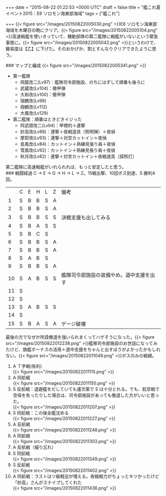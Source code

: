 
+++
date = "2015-08-22 01:22:53 +0000 UTC"
draft = false
title = "艦これ夏イベント2015：E6 ソロモン海東部海域"
tags = ["艦これ"]

+++
{{< figure src="/images/20150822005030.png"  >}}E6 ソロモン海東部海域を木曜日の晩にクリア。{{< figure src="/images/20150822005104.png"  >}}高速戦艦を使いきっていて、機動部隊の第二艦隊に戦艦がいないという緊急事態に。{{< figure src="/images/20150822005042.png"  >}}というわけで、難易度は【乙】に下げた。そのおかげか、割とすんなりクリアできたように思う。

<div class="section">
    ### マップと編成
    {{< figure src="/images/20150822005341.png"  >}}<br/>


<ul>
<li>第一艦隊
<ul>
<li>飛龍改二(Lv97)：艦隊司令部施設、のちにはずして順番も後ろに</li>
<li>武蔵改(Lv104)：徹甲弾</li>
<li>大和改(Lv100)：徹甲弾</li>
<li>瑞鶴改(Lv98)	</li>
<li>翔鶴改(Lv112)</li>
<li>大鳳改(Lv129)</li>
</ul></li>
<li>第二艦隊：順番はときどきイジった
<ul>
<li>阿武隈改二(Lv94)：甲標的＋連撃</li>
<li>妙高改(Lv88)：連撃＋夜戦道具（照明弾）＋夜偵</li>
<li>摩耶改(Lv93)：連撃＋対空カットイン＋夜偵</li>
<li>島風改(Lv84)：カットイン＋熟練見張り員＋夜偵</li>
<li>雪風改(Lv92)：カットイン＋熟練見張り員＋夜偵</li>
<li>秋月改(Lv82)：連撃＋対空カットイン＋夜戦道具（探照灯）</li>
</ul></li>
</ul>第二艦隊に高速戦艦がいれられれば、もっと安定したと思う。

</div>
<div class="section">
    ### 戦闘経過
    C → E → G → H → L → Z。15戦出撃、10回ボス到達、S 勝利4回。

<table>
    <tbody><tr>
    <td> </td>
    <td>C</td>
    <td>E</td>
    <td>H</td>
    <td>L</td>
    <td>Z</td>
    <td>備考</td>
    </tr>
    <tr>
    <td>1</td>
    <td>S</td>
    <td>B</td>
    <td>B</td>
    <td>S</td>
    <td>A</td>
    <td> </td>
    </tr>
    <tr>
    <td>2</td>
    <td>S</td>
    <td>B</td>
    <td>B</td>
    <td>S</td>
    <td>A</td>
    <td> </td>
    </tr>
    <tr>
    <td>3</td>
    <td>S</td>
    <td>B</td>
    <td>B</td>
    <td>S</td>
    <td>S</td>
    <td>決戦支援も出してみる</td>
    </tr>
    <tr>
    <td>4</td>
    <td>S</td>
    <td>B</td>
    <td>A</td>
    <td>S</td>
    <td>S</td>
    <td> </td>
    </tr>
    <tr>
    <td>5</td>
    <td>S</td>
    <td>B</td>
    <td>C</td>
    <td>S</td>
    <td> </td>
    <td> </td>
    </tr>
    <tr>
    <td>6</td>
    <td>S</td>
    <td>B</td>
    <td>B</td>
    <td>S</td>
    <td>A</td>
    <td> </td>
    </tr>
    <tr>
    <td>7</td>
    <td>S</td>
    <td>B</td>
    <td>B</td>
    <td>S</td>
    <td>A</td>
    <td> </td>
    </tr>
    <tr>
    <td>8</td>
    <td>S</td>
    <td>A</td>
    <td>B</td>
    <td>S</td>
    <td> </td>
    <td> </td>
    </tr>
    <tr>
    <td>9</td>
    <td>S</td>
    <td>B</td>
    <td>B</td>
    <td>S</td>
    <td>A</td>
    <td> </td>
    </tr>
    <tr>
    <td>10</td>
    <td>S</td>
    <td>A</td>
    <td>B</td>
    <td>S</td>
    <td>S</td>
    <td>艦隊司令部施設の装備やめ。道中支援を出す</td>
    </tr>
    <tr>
    <td>11</td>
    <td>S</td>
    <td> </td>
    <td> </td>
    <td> </td>
    <td> </td>
    <td> </td>
    </tr>
    <tr>
    <td>12</td>
    <td>S</td>
    <td> </td>
    <td> </td>
    <td> </td>
    <td> </td>
    <td> </td>
    </tr>
    <tr>
    <td>13</td>
    <td>S</td>
    <td>A</td>
    <td>B</td>
    <td>S</td>
    <td>S</td>
    <td> </td>
    </tr>
    <tr>
    <td>14</td>
    <td>S</td>
    <td> </td>
    <td> </td>
    <td> </td>
    <td> </td>
    <td> </td>
    </tr>
    <tr>
    <td>15</td>
    <td>S</td>
    <td>B</td>
    <td>A</td>
    <td>S</td>
    <td>A</td>
    <td>ゲージ破壊</td>
    </tr>
</tbody></table>最後の方でなぜか所詮撤退を強いられまくってハゲそうになった。{{< figure src="/images/20150822012238.png"  >}}艦隊司令部施設のお世話になってみたけど、旗艦ボーナスの活用＋道中支援をちゃんと出すほうがよかったかもしれない。{{< figure src="/images/20150822011049.png"  >}}ボスのみの戦績。

<ol>
<li>A	Ｔ字戦(有利)<br/>{{< figure src="/images/20150822011115.png"  >}}</li>
<li>A	同航戦<br/>{{< figure src="/images/20150822011150.png"  >}}</li>
<li>S	反航戦：退避艦をだしていても運次第で S は十分とれる。でも、航空戦で空母を失ったりした場合は、司令部施設があっても撤退した方がいいと思った。<br/>{{< figure src="/images/20150822011207.png"  >}}</li>
<li>S	同航戦：この後全艦沈める<br/>{{< figure src="/images/20150822011227.png"  >}}</li>
<li>A	反航戦<br/>{{< figure src="/images/20150822011248.png"  >}}</li>
<li>A	同航戦<br/>{{< figure src="/images/20150822011303.png"  >}}</li>
<li>A	反航戦（撮り忘れ）</li>
<li>S	同航戦<br/>{{< figure src="/images/20150822011349.png"  >}}</li>
<li>S	反航戦<br/>{{< figure src="/images/20150822011402.png"  >}}</li>
<li>A	同航戦：ラストはツ級軽巡が増える。夜戦戦力がちょっとキツかったけど「妙高」さんがスナイプしてくれた<br/>{{< figure src="/images/20150822011436.png"  >}}</li>
</ol>
</div>

